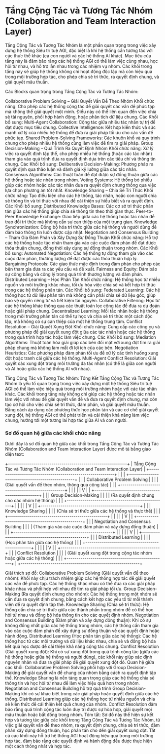 
# Tầng Cộng Tác và Tương Tác Nhóm (Collaboration and Team Interaction Layer)
Tầng Cộng Tác và Tương Tác Nhóm là một phần quan trọng trong việc xây dựng hệ thống Siêu trí tuệ AGI, đặc biệt là khi hệ thống cần tương tác với các thực thể khác (cả con người và các hệ thống AI khác). Mục tiêu của tầng này là đảm bảo rằng các hệ thống AGI có thể làm việc cùng nhau, học hỏi từ nhau, và hỗ trợ lẫn nhau trong các nhiệm vụ nhóm. Các khối trong tầng này sẽ giúp hệ thống không chỉ hoạt động độc lập mà còn hiệu quả trong môi trường hợp tác, cho phép chia sẻ tri thức, ra quyết định chung, và giải quyết mâu thuẫn.

Các Blocks quan trọng trong Tầng Cộng Tác và Tương Tác Nhóm:

Collaborative Problem Solving – Giải Quyết Vấn Đề Theo Nhóm
Khối chức năng: Cho phép các hệ thống cộng tác để giải quyết các vấn đề phức tạp mà không thể giải quyết một mình. Điều này có thể liên quan đến việc chia sẻ tài nguyên, phối hợp hành động, hoặc phân tích dữ liệu chung.
Các Khối bổ sung:
Multi-Agent Collaboration: Cộng tác giữa nhiều tác nhân tự trị để đạt được mục tiêu chung.
Collective Intelligence: Kết hợp kiến thức và sức mạnh xử lý của nhiều hệ thống để đưa ra giải pháp tối ưu cho các vấn đề phức tạp.
Shared Problem-Solving Frameworks: Các khuôn khổ và quy trình chung cho phép nhiều hệ thống cùng làm việc để tìm ra giải pháp.
Group Decision-Making – Quá Trình Ra Quyết Định Nhóm
Khối chức năng: Xử lý việc ra quyết định tập thể, cho phép nhiều hệ thống (hoặc các tác nhân) tham gia vào quá trình đưa ra quyết định dựa trên các tiêu chí và thông tin chung.
Các Khối bổ sung:
Deliberative Decision-Making: Phương pháp ra quyết định qua thảo luận và đánh giá kỹ lưỡng giữa các tác nhân.
Consensus Algorithms: Các thuật toán để đạt được sự đồng thuận giữa các hệ thống hoặc tác nhân trong nhóm.
Voting Systems: Hệ thống bỏ phiếu giúp các nhóm hoặc các tác nhân đưa ra quyết định chung thông qua việc lựa chọn phương án tốt nhất.
Knowledge Sharing – Chia Sẻ Tri Thức
Khối chức năng: Tạo điều kiện cho các hệ thống, tác nhân, hoặc con người chia sẻ thông tin và tri thức với nhau để cải thiện sự hiểu biết và ra quyết định.
Các Khối bổ sung:
Distributed Knowledge Bases: Các cơ sở tri thức phân tán giữa các hệ thống giúp chia sẻ thông tin theo thời gian thực.
Peer-to-Peer Knowledge Exchange: Giao tiếp giữa các hệ thống hoặc tác nhân để trao đổi tri thức mà không cần sự can thiệp của một trung gian.
Knowledge Synchronization: Đồng bộ hóa tri thức giữa các hệ thống và người dùng để đảm bảo thông tin luôn được cập nhật.
Negotiation and Consensus Building – Tham Gia Đàm Phán và Xây Dựng Sự Đồng Thuận
Khối chức năng: Hỗ trợ các hệ thống hoặc tác nhân tham gia vào các cuộc đàm phán để đạt được thỏa thuận chung, đồng thời xây dựng sự đồng thuận trong nhóm.
Các Khối bổ sung:
Automated Negotiation: Các hệ thống tự động tham gia vào các cuộc đàm phán, thương lượng để đạt được các thỏa thuận hợp lý.
Bargaining Protocols: Các giao thức mặc định trong đàm phán cho phép các bên tham gia đưa ra các yêu cầu và đề xuất.
Fairness and Equity: Đảm bảo sự công bằng và công lý trong quá trình thương lượng và đàm phán.
Distributed Learning – Học Phân Tán
Khối chức năng: Hệ thống học từ nhiều nguồn và môi trường khác nhau, tối ưu hóa việc chia sẻ và kết hợp tri thức trong các hệ thống phân tán.
Các Khối bổ sung:
Federated Learning: Các hệ thống học từ dữ liệu phân tán mà không cần phải chia sẻ dữ liệu gốc, giúp bảo vệ quyền riêng tư và tiết kiệm tài nguyên.
Collaborative Filtering: Học từ các hệ thống khác thông qua các thuật toán lọc cộng tác để đưa ra dự đoán hoặc giải pháp chung.
Decentralized Learning: Mỗi tác nhân hoặc hệ thống trong môi trường phân tán có thể tự học và chia sẻ tri thức một cách độc lập, mà không có sự can thiệp của một hệ thống trung tâm.
Conflict Resolution – Giải Quyết Xung Đột
Khối chức năng: Cung cấp các công cụ và phương pháp để giải quyết xung đột giữa các tác nhân hoặc các hệ thống trong quá trình hợp tác hoặc làm việc chung.
Các Khối bổ sung:
Mediation Algorithms: Thuật toán hòa giải giúp các bên đối mặt với xung đột tìm ra giải pháp chung mà không làm mất đi lợi ích của các bên.
Negotiation Heuristics: Các phương pháp đàm phán tối ưu để xử lý các tình huống xung đột hoặc tranh cãi giữa các hệ thống.
Multi-Agent Conflict Resolution: Giải quyết các xung đột trong môi trường đa tác nhân (có thể là giữa con người và AI hoặc giữa các hệ thống AI với nhau).

Tầng Cộng Tác và Tương Tác Nhóm: Tổng Kết
Tầng Cộng Tác và Tương Tác Nhóm là yếu tố quan trọng trong việc xây dựng một hệ thống Siêu trí tuệ AGI có thể làm việc hiệu quả trong môi trường nhóm hoặc với các tác nhân khác. Các khối trong tầng này không chỉ giúp các hệ thống hoặc tác nhân làm việc với nhau để giải quyết vấn đề và đưa ra quyết định chung, mà còn tạo cơ hội cho việc chia sẻ tri thức, đàm phán, và giải quyết mâu thuẫn. Bằng cách áp dụng các phương thức học phân tán và các cơ chế giải quyết xung đột, hệ thống AGI có thể phát triển và cải thiện khả năng làm việc chung, hướng tới một tương lai hợp tác giữa AI và con người.


### Sơ đồ quan hệ giữa các khối chức năng

Dưới đây là sơ đồ quan hệ giữa các khối trong Tầng Cộng Tác và Tương Tác Nhóm (Collaboration and Team Interaction Layer) được mô tả bằng giao diện text:

+------------------------------------------------------------+
|    Tầng Cộng Tác và Tương Tác Nhóm (Collaboration and Team Interaction Layer)   |
+------------------------------------------------------------+
|                                                            |
|    +--------------------------------------------------+    |
|    | Collaborative Problem Solving                   |    |
|    | (Giải quyết vấn đề theo nhóm, thông qua cộng tác) |    |
|    +--------------------------------------------------+    |
|                      |                                    |
|                      V                                    |
|    +--------------------------------------------------+    |
|    | Group Decision-Making                            |    |
|    | (Ra quyết định chung cho các nhóm hệ thống)     |    |
|    +--------------------------------------------------+    |
|                      |                                    |
|                      V                                    |
|    +--------------------------------------------------+    |
|    | Knowledge Sharing                                |    |
|    | (Chia sẻ tri thức giữa các hệ thống và thực thể) |    |
|    +--------------------------------------------------+    |
|                      |                                    |
|                      V                                    |
|    +--------------------------------------------------+    |
|    | Negotiation and Consensus Building               |    |
|    | (Tham gia vào các cuộc đàm phán và xây dựng đồng thuận) |    |
|    +--------------------------------------------------+    |
|                      |                                    |
|                      V                                    |
|    +--------------------------------------------------+    |
|    | Distributed Learning                              |    |
|    | (Học phân tán giữa các hệ thống)                  |    |
|    +--------------------------------------------------+    |
|                      |                                    |
|                      V                                    |
|    +--------------------------------------------------+    |
|    | Conflict Resolution                               |    |
|    | (Giải quyết xung đột trong cộng tác nhóm hoặc giữa các hệ thống) |    |
|    +--------------------------------------------------+    |
+------------------------------------------------------------+

Giải thích sơ đồ:
Collaborative Problem Solving (Giải quyết vấn đề theo nhóm):
Khối này chịu trách nhiệm giúp các hệ thống hợp tác để giải quyết các vấn đề phức tạp. Các hệ thống khác nhau có thể đưa ra các giải pháp khác nhau và phối hợp với nhau để tìm ra giải pháp tối ưu.
Group Decision-Making (Ra quyết định chung cho nhóm):
Các hệ thống trong một nhóm sẽ cần đưa ra quyết định chung, bằng cách kết hợp các yếu tố từ mỗi thành viên để ra quyết định tập thể.
Knowledge Sharing (Chia sẻ tri thức):
Hệ thống cần chia sẻ tri thức giữa các thành phần trong nhóm để có thể học hỏi từ nhau và đồng bộ hóa thông tin cho các quyết định nhóm.
Negotiation and Consensus Building (Đàm phán và xây dựng đồng thuận):
Khi có sự không đồng nhất giữa các hệ thống trong nhóm, các hệ thống cần tham gia vào các cuộc đàm phán để xây dựng sự đồng thuận về các quyết định hoặc hành động.
Distributed Learning (Học phân tán giữa các hệ thống):
Các hệ thống học từ các môi trường và dữ liệu khác nhau, chia sẻ và đồng bộ hóa kết quả học được để cải thiện khả năng cộng tác chung.
Conflict Resolution (Giải quyết xung đột):
Khi có sự xung đột trong quá trình cộng tác (giữa các hệ thống hoặc giữa hệ thống và người dùng), các khối này giúp xác định nguyên nhân và đưa ra giải pháp để giải quyết xung đột đó.
Quan hệ giữa các khối:
Collaborative Problem Solving phối hợp với Group Decision-Making để giải quyết vấn đề chung của nhóm bằng cách ra quyết định tập thể.
Knowledge Sharing là nền tảng quan trọng giúp các hệ thống chia sẻ thông tin và học hỏi từ nhau để làm việc hiệu quả hơn trong nhóm.
Negotiation and Consensus Building hỗ trợ quá trình Group Decision-Making khi có sự khác biệt trong các giải pháp hoặc quyết định giữa các hệ thống.
Distributed Learning giúp các hệ thống học từ nhiều nguồn và chia sẻ kiến thức để cải thiện kết quả chung của nhóm.
Conflict Resolution đảm bảo rằng quá trình cộng tác luôn duy trì được sự hòa hợp, giải quyết mọi mâu thuẫn hoặc bất đồng trong nhóm.
Tóm tắt:
Sơ đồ này thể hiện sự kết hợp và tương tác giữa các khối trong Tầng Cộng Tác và Tương Tác Nhóm, từ việc giải quyết vấn đề theo nhóm, ra quyết định chung, chia sẻ tri thức, đàm phán xây dựng đồng thuận, học phân tán cho đến giải quyết xung đột. Tất cả các khối này hỗ trợ hệ thống AGI hoạt động hiệu quả trong môi trường hợp tác, đảm bảo rằng các quyết định và hành động đều được thực hiện một cách thống nhất và hợp tác.
